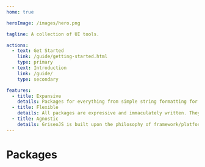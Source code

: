 ```yaml
---
home: true

heroImage: /images/hero.png

tagline: A collection of UI tools.

actions:
  - text: Get Started
    link: /guide/getting-started.html
    type: primary
  - text: Introduction
    link: /guide/
    type: secondary

features:
  - title: Expansive
    details: Packages for everything from simple string formatting for terminal UIs to beautiful WAI-compliant headless components for web UIs.
  - title: Flexible
    details: All packages are expressive and immaculately written. They're simple and easy to customize for any project's needs.
  - title: Agnostic
    details: GriseoJS is built upon the philosophy of framework/platform independent tools. All core functionality is achieved through vanilla JS.
---
```


<div class="my-4">
  <div class="bg-gradient-to-bl from-sky-900 via-red-400 to-violet-600 bg-clip-text">
    <h1 class="p-4 text-6xl text-center text-transparent font-extrabold">
      Packages
    </h1>
  </div>

  <div>
    <Packages />
  </div>
</div>
